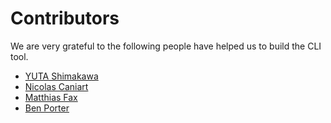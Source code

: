 # Contributors

We are very grateful to the following people have helped us to build the CLI tool.

- [YUTA Shimakawa](https://github.com/bananaumai)
- [Nicolas Caniart](https://github.com/cans)
- [Matthias Fax](https://github.com/matfax)
- [Ben Porter](https://github.com/FreedomBen)
